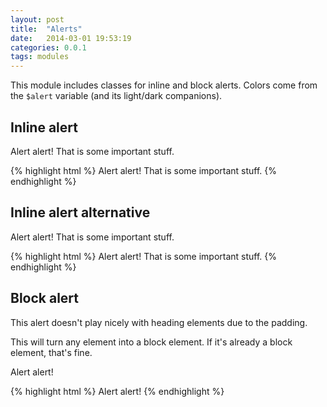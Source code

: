 ```yaml
---
layout: post
title:  "Alerts"
date:   2014-03-01 19:53:19
categories: 0.0.1
tags: modules
---
```


This module includes classes for inline and block alerts. Colors come from the `$alert` variable (and its light/dark companions).

## Inline alert

<span class="prncs-alert-inline">Alert alert!</span> That is some important stuff.

{% highlight html %}
<span class="prncs-alert-inline">Alert alert!</span> That is some important stuff.
{% endhighlight %}

## Inline alert alternative

<span class="prncs-alert">Alert alert!</span> That is some important stuff.

{% highlight html %}
<span class="prncs-alert">Alert alert!</span> That is some important stuff.
{% endhighlight %}

## Block alert

This alert doesn't play nicely with heading elements due to the padding.

This will turn any element into a block element. If it's already a block element, that's fine.

<span class="prncs-alert-block">Alert alert!</span>

{% highlight html %}
<span class="prncs-alert-block">Alert alert!</span>
{% endhighlight %}